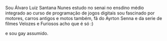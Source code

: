 Sou Álvaro  Luiz  Santana  Nunes  estudo no senai no ensdino médio integrado ao curso de programação de jogos  digitais sou fascinado  por motores, carros antigos e motos também, fã do  Ayrton  Senna  e da serie de filmes  Velozes  e  Furiosos  acho  que  é só :) 

















e sou gay assumido.
